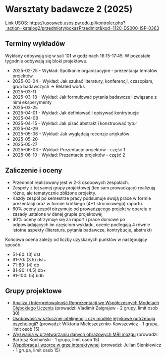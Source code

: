 # Warsztaty badawcze 2 (2025)

Link USOS: https://usosweb.usos.pw.edu.pl/kontroler.php?_action=katalog2/przedmioty/pokazPrzedmiot&kod=1120-DS000-ISP-0363

## Terminy wykładów 

Wykłady odbywają się w sali 101 w godzinach 16:15-17:45.
W pozostałe tygodnie odbywają się bloki projektowe.

- 2025-02-25 - Wykład: Spotkanie organizacyjne - prezentacja tematów projektów 
- 2025-03-04 - Wykład: Jak szukać literatury, konferencji, czasopism, grup badawczych -> Related works
- 2025-03-11 
- 2025-03-18 - Wykład: Jak formułować pytania badawcze i związane z nimi eksperymenty
- 2025-03-25
- 2025-04-01 - Wykład: Jak definiować i opisywać kontrybucje
- 2025-04-08
- 2025-04-15 - Wykład: Jak pisać abstrakt i konstruować tytuł
- 2025-04-29
- 2025-05-06 - Wykład: Jak wyglądają recenzje artykułów
- 2025-05-20
- 2025-05-27
- 2025-06-03 - Wykład: Prezentacje projektów - część 1
- 2025-06-10 - Wykład: Prezentacje projektów - część 2

## Zaliczenie i oceny

- Przedmiot realizowany jest w 2-3 osobowych zespołach.
- Zespoły z tej samej grupy projektowej (ten sam prowadzący) realizują różne, ale tematycznie zbliżone projekty.
- Każdy zespół po semestrze pracy podsumuje swoją prace w formie prezentacji oraz w formie krótkiego (4+1 stronicowego) raportu.
- 60% oceny zespół otrzymuje od prowadzącego projekt w oparciu o zasady ustalone w danej grupie projektowej
- 40% oceny otrzymuje się za raport i prace domowe po odpowiadających im częściom wykładu, ocenie podlegają 4 równie istotne aspekty (literatura, pytania badawcze, kontrybucje, abstrakt)

Końcowa ocena zależy od liczby uzyskanych punktów w następujący sposób

* 51-60: (3) dst
* 61-70: (3.5) dst+
* 71-80: (4) db
* 81-90: (4.5) db+
* 91-100: (5) bdb

## Grupy projektowe

- [Analiza i Interpretowalność Reprezentacji we Współczesnych Modelach Głębokiego Uczenia](https://github.com/WolodjaZ/Warsztaty-badawcze-2-2025) (prowadzi: Vladimir Zaigrajew - 2 grupy, limit osob 30)
- [Osobowość w sztucznej inteligencji: czy modele językowe potrzebują psychologii?](https://github.com/mini-pw/2025-warsztaty-badawcze/blob/main/grp-llm-psych.md) (prowadzi: Wiktoria Mieleszczenko-Kowszewicz - 1 grupa, limit osob 15)
- [Wyzwania w przetwarzaniu danych obrazowych MRI mózgu](https://github.com/mini-pw/2025-warsztaty-badawcze/blob/main/grp-mri-brain.md) (prowadzi: Bartosz Kochański - 1 grupa, limit osob 15)
- [Współpraca i wzorce w grze interaktywnej](https://github.com/mini-pw/2025-warsztaty-badawcze/blob/main/grp-ortho-cooperation.md) (prowadzi: Julian Sienkiewicz - 1 grupa, limit osob 15)

